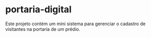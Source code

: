 # portaria-digital
Este projeto contém um mini sistema para gerenciar o cadastro de visitantes na portaria de um prédio.
